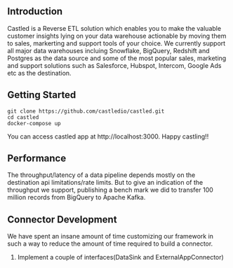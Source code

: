 ## Introduction

Castled is a Reverse ETL solution which enables you to make the valuable customer insights lying on your data warehouse actionable by moving them to sales, markerting and support tools of your choice. We currently support all major data warehouses incluing Snowflake, BigQuery, Redshift and Postgres as the data source and some of the most popular sales, marketing and support solutions such as Salesforce, Hubspot, Intercom, Google Ads etc as the destination.


## Getting Started
```
git clone https://github.com/castledio/castled.git
cd castled
docker-compose up
```
  
You can access castled app at http://localhost:3000. Happy castling!!

## Performance

The throughput/latency of a data pipeline depends mostly on the destination api limitations/rate limits. But to give an indication of the throughput we support, publishing a bench mark we did to transfer 100 million records from BigQuery to Apache Kafka.

## Connector Development

We have spent an insane amount of time customizing our framework in such a way to reduce the amount of time required to build a connector.

1) Implement a couple of interfaces(DataSink and ExternalAppConnector)
